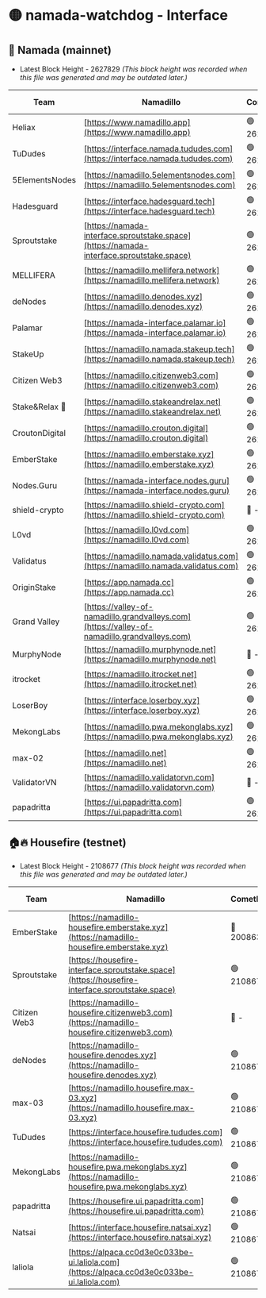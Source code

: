 # 🟡 namada-watchdog - Interface

## 🚀 Namada (mainnet)
- Latest Block Height - 2627829 *(This block height was recorded when this file was generated and may be outdated later.)*

| Team | Namadillo | CometBFT | Indexer | MASP Indexer |
|-|-|-|-|-|
| Heliax | [https://www.namadillo.app](https://www.namadillo.app) | 🟢 2627804 | 🟢 2627803 | 🟢 2627804 |
| TuDudes | [https://interface.namada.tududes.com](https://interface.namada.tududes.com) | 🟢 2627804 | 🟢 2627804 | 🟢 2627804 |
| 5ElementsNodes | [https://namadillo.5elementsnodes.com](https://namadillo.5elementsnodes.com) | 🟢 2627804 | 🟢 2627804 | 🟢 2627804 |
| Hadesguard | [https://interface.hadesguard.tech](https://interface.hadesguard.tech) | 🟢 2627805 | 🟢 2627805 | 🟢 2627805 |
| Sproutstake | [https://namada-interface.sproutstake.space](https://namada-interface.sproutstake.space) | 🟢 2627806 | 🟢 2627806 | 🟢 2627806 |
| MELLIFERA | [https://namadillo.mellifera.network](https://namadillo.mellifera.network) | 🟢 2627807 | 🟢 2627807 | 🟢 2627807 |
| deNodes | [https://namadillo.denodes.xyz](https://namadillo.denodes.xyz) | 🟢 2627808 | 🟢 2627808 | 🟢 2627808 |
| Palamar | [https://namada-interface.palamar.io](https://namada-interface.palamar.io) | 🟢 2627809 | 🟢 2627808 | 🟢 2627808 |
| StakeUp | [https://namadillo.namada.stakeup.tech](https://namadillo.namada.stakeup.tech) | 🟢 2627809 | 🟢 2627809 | 🟢 2627809 |
| Citizen Web3 | [https://namadillo.citizenweb3.com](https://namadillo.citizenweb3.com) | 🟢 2627810 | 🟢 2627810 | 🟢 2627810 |
| Stake&Relax 🦥 | [https://namadillo.stakeandrelax.net](https://namadillo.stakeandrelax.net) | 🟢 2627811 | 🟢 2627810 | 🟢 2627810 |
| CroutonDigital | [https://namadillo.crouton.digital](https://namadillo.crouton.digital) | 🟢 2627812 | 🟢 2627812 | 🟢 2627812 |
| EmberStake | [https://namadillo.emberstake.xyz](https://namadillo.emberstake.xyz) | 🟢 2627812 | 🟢 2627812 | 🟢 2627812 |
| Nodes.Guru | [https://namada-interface.nodes.guru](https://namada-interface.nodes.guru) | 🟢 2627813 | 🟢 2627813 | 🟢 2627813 |
| shield-crypto | [https://namadillo.shield-crypto.com](https://namadillo.shield-crypto.com) | 🔴 - | 🔴 - | 🔴 - |
| L0vd | [https://namadillo.l0vd.com](https://namadillo.l0vd.com) | 🟢 2627819 | 🟢 2627819 | 🟢 2627819 |
| Validatus | [https://namadillo.namada.validatus.com](https://namadillo.namada.validatus.com) | 🟢 2627820 | 🟢 2627820 | 🟢 2627820 |
| OriginStake | [https://app.namada.cc](https://app.namada.cc) | 🟢 2627821 | 🟢 2627821 | 🟢 2627821 |
| Grand Valley | [https://valley-of-namadillo.grandvalleys.com](https://valley-of-namadillo.grandvalleys.com) | 🟢 2627821 | 🟢 2627821 | 🟢 2627821 |
| MurphyNode | [https://namadillo.murphynode.net](https://namadillo.murphynode.net) | 🔴 - | 🔴 - | 🔴 - |
| itrocket | [https://namadillo.itrocket.net](https://namadillo.itrocket.net) | 🟢 2627824 | 🟢 2627824 | 🟢 2627824 |
| LoserBoy | [https://interface.loserboy.xyz](https://interface.loserboy.xyz) | 🟢 2627825 | 🟢 2627825 | 🟢 2627824 |
| MekongLabs | [https://namadillo.pwa.mekonglabs.xyz](https://namadillo.pwa.mekonglabs.xyz) | 🟢 2627826 | 🟢 2627826 | 🟢 2627825 |
| max-02 | [https://namadillo.net](https://namadillo.net) | 🟢 2627826 | 🟢 2627826 | 🟢 2627826 |
| ValidatorVN | [https://namadillo.validatorvn.com](https://namadillo.validatorvn.com) | 🔴 - | 🔴 - | 🔴 - |
| papadritta | [https://ui.papadritta.com](https://ui.papadritta.com) | 🟢 2627829 | 🟢 2627829 | 🟢 2627829 |

## 🏠🔥 Housefire (testnet)
- Latest Block Height - 2108677 *(This block height was recorded when this file was generated and may be outdated later.)*

| Team | Namadillo | CometBFT | Indexer | MASP Indexer |
|-|-|-|-|-|
| EmberStake | [https://namadillo-housefire.emberstake.xyz](https://namadillo-housefire.emberstake.xyz) | 🔴 2008636 | 🔴 - | 🔴 - |
| Sproutstake | [https://housefire-interface.sproutstake.space](https://housefire-interface.sproutstake.space) | 🟢 2108672 | 🟢 2108671 | 🟢 2108672 |
| Citizen Web3 | [https://namadillo-housefire.citizenweb3.com](https://namadillo-housefire.citizenweb3.com) | 🔴 - | 🟢 2108673 | 🟢 2108673 |
| deNodes | [https://namadillo-housefire.denodes.xyz](https://namadillo-housefire.denodes.xyz) | 🟢 2108674 | 🟢 2108674 | 🟢 2108674 |
| max-03 | [https://namadillo.housefire.max-03.xyz](https://namadillo.housefire.max-03.xyz) | 🟢 2108674 | 🟢 2108674 | 🟢 2108674 |
| TuDudes | [https://interface.housefire.tududes.com](https://interface.housefire.tududes.com) | 🟢 2108675 | 🟢 2108675 | 🟢 2108675 |
| MekongLabs | [https://namadillo-housefire.pwa.mekonglabs.xyz](https://namadillo-housefire.pwa.mekonglabs.xyz) | 🟢 2108676 | 🟢 2108675 | 🟢 2108675 |
| papadritta | [https://housefire.ui.papadritta.com](https://housefire.ui.papadritta.com) | 🟢 2108676 | 🟢 2108676 | 🟢 2108676 |
| Natsai | [https://interface.housefire.natsai.xyz](https://interface.housefire.natsai.xyz) | 🟢 2108677 | 🟢 2108677 | 🟢 2108676 |
| laliola | [https://alpaca.cc0d3e0c033be-ui.laliola.com](https://alpaca.cc0d3e0c033be-ui.laliola.com) | 🟢 2108677 | 🟢 2108677 | 🟢 2108677 |

